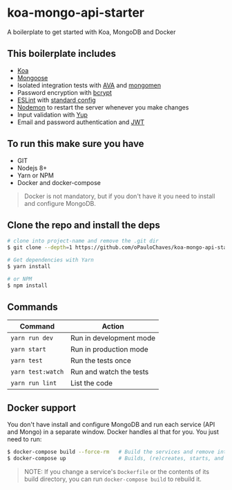 # koa-mongo-api-starter

A boilerplate to get started with Koa, MongoDB and Docker

## This boilerplate includes

- [Koa](http://koajs.com/)
- [Mongoose](http://mongoosejs.com/)
- Isolated integration tests with [AVA](https://github.com/avajs/ava) and [mongomen](https://github.com/CImrie/mongomem)
- Password encryption with [bcrypt](https://github.com/kelektiv/node.bcrypt.js)
- [ESLint](https://eslint.org/) with [standard config](https://github.com/standard/eslint-config-standard)
- [Nodemon](https://github.com/remy/nodemon) to restart the server whenever you make changes
- Input validation with [Yup](https://github.com/jquense/yup)
- Email and password authentication and [JWT](https://github.com/auth0/node-jsonwebtoken)

## To run this make sure you have

- GIT
- Nodejs 8+
- Yarn or NPM
- Docker and docker-compose

> Docker is not mandatory, but if you don't have it you need to install and configure MongoDB.

## Clone the repo and install the deps

```sh
# clone into project-name and remove the .git dir
$ git clone --depth=1 https://github.com/oPauloChaves/koa-mongo-api-starter.git project-name && cd project-name && rm -rf .git

# Get dependencies with Yarn
$ yarn install

# or NPM
$ npm install
```

## Commands

Command             | Action                   |
--------------------|--------------------------|
`yarn run dev`      | Run in development mode  |
`yarn start`        | Run in production mode   |
`yarn test`         | Run the tests once       |
`yarn test:watch`   | Run and watch the tests  |
`yarn run lint`     | List the code            |

## Docker support

You don't have install and configure MongoDB and run each service (API and Mongo) in a separate window. Docker handles al that for you. You just need to run:

```sh
$ docker-compose build --force-rm   # Build the services and remove intermediate containers
$ docker-compose up                 # Builds, (re)creates, starts, and attaches to containers for a service.
```

> NOTE: If you change a service's `Dockerfile` or the contents of its build directory, you can run `docker-compose build` to rebuild it.
